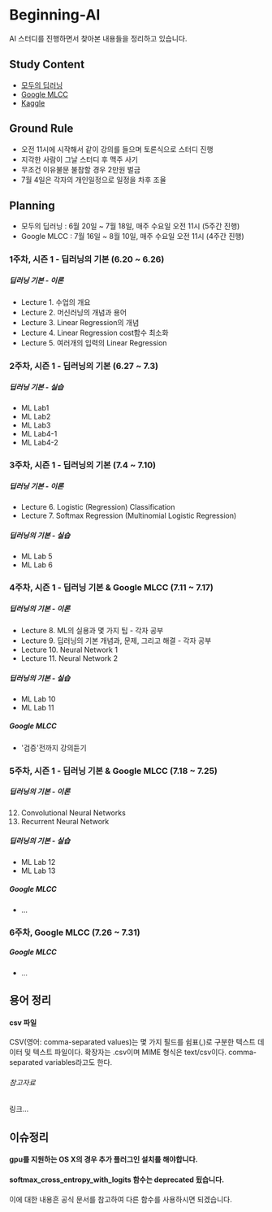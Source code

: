 # Beginning-AI
AI 스터디를 진행하면서 찾아본 내용들을 정리하고 있습니다.

## Study Content 
- [모두의 딥러닝](https://hunkim.github.io/ml/)
- [Google MLCC](https://developers.google.com/machine-learning/crash-course/ml-intro?hl=ko)
- [Kaggle](https://www.kaggle.com/)

## Ground Rule
- 오전 11시에 시작해서 같이 강의를 들으며 토론식으로 스터디 진행
- 지각한 사람이 그날 스터디 후 맥주 사기
- 무조건 이유불문 불참할 경우 2만원 벌금 
- 7월 4일은 각자의 개인일정으로 일정을 차후 조율

## Planning
- 모두의 딥러닝 : 6월 20일 ~ 7월 18일, 매주 수요일 오전 11시 (5주간 진행)
- Google MLCC : 7월 16일 ~ 8월 10일, 매주 수요일 오전 11시 (4주간 진행)

### 1주차, 시즌 1 - 딥러닝의 기본 (6.20 ~ 6.26)

##### 딥러닝 기본 - 이론
- Lecture 1. 수업의 개요
- Lecture 2. 머신러닝의 개념과 용어
- Lecture 3. Linear Regression의 개념
- Lecture 4. Linear Regression cost함수 최소화 
- Lecture 5. 여러개의 입력의 Linear Regression

### 2주차, 시즌 1 - 딥러닝의 기본 (6.27 ~ 7.3)

##### 딥러닝 기본 - 실습
- ML Lab1
- ML Lab2
- ML Lab3
- ML Lab4-1
- ML Lab4-2

### 3주차, 시즌 1 - 딥러닝의 기본 (7.4 ~ 7.10)

##### 딥러닝 기본 - 이론
- Lecture 6. Logistic (Regression) Classification
- Lecture 7. Softmax Regression (Multinomial Logistic Regression)

##### 딥러닝의 기본 - 실습
- ML Lab 5
- ML Lab 6

### 4주차, 시즌 1 - 딥러닝 기본 & Google MLCC (7.11 ~ 7.17)

##### 딥러닝의 기본 - 이론
- Lecture 8. ML의 실용과 몇 가지 팁 - 각자 공부 
- Lecture 9. 딥러닝의 기본 개념과, 문제, 그리고 해결 - 각자 공부
- Lecture 10. Neural Network 1
- Lecture 11. Neural Network 2

##### 딥러닝의 기본 - 실습
- ML Lab 10
- ML Lab 11

##### Google MLCC
- '검증'전까지 강의듣기 

### 5주차, 시즌 1 - 딥러닝 기본 & Google MLCC (7.18 ~ 7.25)

##### 딥러닝의 기본 - 이론
12. Convolutional Neural Networks
13. Recurrent Neural Network

##### 딥러닝의 기본 - 실습
- ML Lab 12
- ML Lab 13

##### Google MLCC
- ...


### 6주차, Google MLCC (7.26 ~ 7.31)

##### Google MLCC 
- ...


## 용어 정리 

#### csv 파일
CSV(영어: comma-separated values)는 몇 가지 필드를 쉼표(,)로 구분한 텍스트 데이터 및 텍스트 파일이다. 
확장자는 .csv이며 MIME 형식은 text/csv이다. comma-separated variables라고도 한다.

###### 참고자료
링크...

## 이슈정리 

#### gpu를 지원하는 OS X의 경우 추가 플러그인 설치를 해야합니다.

#### softmax_cross_entropy_with_logits 함수는 deprecated 됬습니다. 
이에 대한 내용흔 공식 문서를 참고하여 다른 함수를 사용하시면 되겠습니다.

